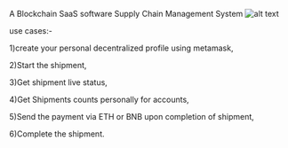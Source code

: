 A Blockchain SaaS software Supply Chain Management System 
![alt text](https://www.daulathussain.com/wp-content/uploads/2023/09/tracking.png)

use cases:-  

1)create your personal decentralized profile using metamask,

2)Start the shipment,  

3)Get shipment live status,  

4)Get Shipments counts personally for accounts,  

5)Send the payment via ETH or BNB upon completion of shipment,  

6)Complete the shipment.  


